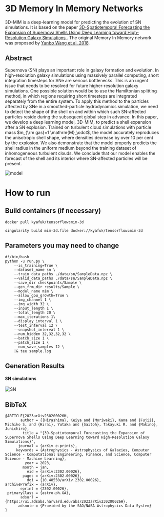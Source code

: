 # 3D Memory In Memory Networks

3D-MIM is a deep-learning model for predicting the evolution of SN simulations. It is based on the paper [3D-Spatiotemporal Forecasting the Expansion of Supernova Shells Using Deep Learning toward High-Resolution Galaxy Simulations
](https://arxiv.org/abs/2302.00026). The original Memory In Memory network was proposed by [Yunbo Wang et al. 2018](https://arxiv.org/abs/1811.07490).


## Abstract

Supernova (SN) plays an important role in galaxy formation and evolution. In high-resolution galaxy simulations using massively parallel computing, short integration timesteps for SNe are serious bottlenecks. This is an urgent issue that needs to be resolved for future higher-resolution galaxy simulations. One possible solution would be to use the Hamiltonian splitting method, in which regions requiring short timesteps are integrated separately from the entire system. To apply this method to the particles affected by SNe in a smoothed-particle hydrodynamics simulation, we need to detect the shape of the shell on and within which such SN-affected particles 
reside during the subsequent global step in advance. In this paper, we develop a deep learning model, 3D-MIM, to predict a shell expansion after a SN explosion. Trained on turbulent cloud simulations with particle mass $m_{\rm gas}=1 \mathrm{M}_\odot$, the model accurately reproduces the anisotropic shell shape, where densities decrease by over 10 per cent by the explosion. We also demonstrate that the model properly predicts the shell radius in the uniform medium beyond the training dataset of inhomogeneous turbulent clouds. We conclude that our model enables the forecast of the shell and its interior where SN-affected particles will be present.

![model](https://github.com/ZJianjin/mim_images/blob/master/readme_structure.png)


# How to run

## Build containers (if necessary)

```
docker pull kyafuk/tensorflow:mim-3d
```

```
singularity build mim-3d.file docker://kyafuk/tensorflow:mim-3d
```

## Parameters you may need to change
```
#!/bin/bash
python -u run.py \
    --is_training=True \
    --dataset_name sn \
    --train_data_paths ./data/sn/SampleData.npz \
    --valid_data_paths ./data/sn/SampleData.npz \
    --save_dir checkpoints/Sample \
    --gen_frm_dir results/Sample \
    --model_name mim \
    --allow_gpu_growth=True \
    --img_channel 1 \
    --img_width 32 \
    --input_length 1 \
    --total_length 20 \
    --max_iterations 1\
    --display_interval 1 \
    --test_interval 12 \
    --snapshot_interval 1 \
    --num_hidden 32,32,32,32 \
    --batch_size 1 \
    --patch_size 1 \
    --num_save_samples 12 \
    |& tee sample.log
```


## Generation Results

#### SN simulations

![SN](https://github.com/kyaFUK/3D-MIM/tree/master/test_sample/SN_video.gif)




## BibTeX
```
@ARTICLE{2023arXiv230200026H,
       author = {{Hirashima}, Keiya and {Moriwaki}, Kana and {Fujii}, Michiko S. and {Hirai}, Yutaka and {Saitoh}, Takayuki R. and {Makino}, Junichiro},
        title = "{3D-Spatiotemporal Forecasting the Expansion of Supernova Shells Using Deep Learning toward High-Resolution Galaxy Simulations}",
      journal = {arXiv e-prints},
     keywords = {Astrophysics - Astrophysics of Galaxies, Computer Science - Computational Engineering, Finance, and Science, Computer Science - Machine Learning},
         year = 2023,
        month = jan,
          eid = {arXiv:2302.00026},
        pages = {arXiv:2302.00026},
          doi = {10.48550/arXiv.2302.00026},
archivePrefix = {arXiv},
       eprint = {2302.00026},
 primaryClass = {astro-ph.GA},
       adsurl = {https://ui.adsabs.harvard.edu/abs/2023arXiv230200026H},
      adsnote = {Provided by the SAO/NASA Astrophysics Data System}
}
```
